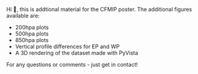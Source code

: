 Hi 👋, this is addtional material for the CFMIP poster. The additional figures available are:
- 200hpa plots
- 500hpa plots
- 850hpa plots
- Vertical profile differences for EP and WP
- A 3D rendering of the dataset made with PyVista

For any questions or comments - just get in contact!
